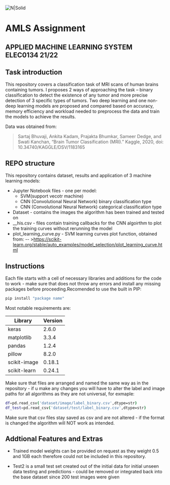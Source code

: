 ![N|Solid](https://targetcareers.co.uk/sites/targetcareers.co.uk/files/public/styles/logo_320x213/public/ucl%20logo_sml_blk.jpg?itok=uBdAgP8Z)
# AMLS Assignment
## APPLIED MACHINE LEARNING SYSTEM ELEC0134 21/22

## Task introduction
This repository covers a classification task of MRI scans of human brains containing tumors. I proposes 2 ways of approaching the task – binary classification to detect the existence of any tumor and more precise detection of 3 specific types of tumors.
Two deep learning and one non-deep learning models are proposed and compared based on accuracy, memory efficiency and workload needed to preprocess the data and train the models to achieve the results.

Data was obtained from:
>Sartaj Bhuvaji, Ankita Kadam, Prajakta Bhumkar, Sameer Dedge, and Swati Kanchan, “Brain Tumor
Classification (MRI).” Kaggle, 2020, doi: 10.34740/KAGGLE/DSV/1183165

## REPO structure
This repository contains dataset, results and application of 3 machine learning models:

- Jupyter Notebook files - one per model:
  - SVM(support vecotr machine)
  - CNN (Convolutional Neural Network) binary classification type
  - CNN (Convolutional Neural Network)  categorical classification type
- Dataset - contains the images the algorithm has been trained and tested on
- __his.csv - files contain training callbacks for the CNN algoirthm to plot the training curves without rerunning the model
- plot_learning_curve.py - SVM learning curves plot function, obtained from:
-- >https://scikit-learn.org/stable/auto_examples/model_selection/plot_learning_curve.html
    

## Instructions
Each file starts with a cell of necessary libraries and additions for the code to work - make sure that does not throw any errors and install any missing packages before proceeding.Recomended to use the built in PIP:
```sh
pip install "package name"
```
Most notable requirements are:

| Library | Version |
| ------ | ------ |
|keras  |2.6.0|
| matplotlib|3.3.4|
|pandas | 1.2.4|
|pillow|8.2.0 |
|scikit-image|0.18.1 |
|scikit-learn| 0.24.1|

Make sure that files are arranged and named the same way as in the repository - if u make any changes you will have to alter the label and image paths for all algorithms as they are not universal, for exmaple:
```sh
df=pd.read_csv('dataset/image/label_binary.csv',dtype=str)
df_test=pd.read_csv('dataset/test/label_binary.csv',dtype=str)
```

Make sure that csv files stay saved as csv and are not altered - if the format is changed the algorithm will NOT work as intended.

## Addtional Features and Extras
- Trained model weights can be provided on request as they weight 0.5 and 1GB each therefore could not be included in this repository.

- Test2 is a small test set created out of the initial data for initial unseen data testing and predictions - could be removed or integrated back into the base dataset since 200 test images were given
